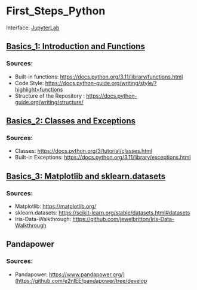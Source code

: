 # First_Steps_Python

Interface: [JupyterLab](https://jupyter.org/)

## [Basics_1: Introduction and Functions](https://github.com/asofcs/First_Steps_Python/tree/Basics_1)
### Sources:
- Built-in functions: https://docs.python.org/3.11/library/functions.html
- Code Style: https://docs.python-guide.org/writing/style/?highlight=functions
- Structure of the Repository : https://docs.python-guide.org/writing/structure/


## [Basics_2: Classes and Exceptions](https://github.com/asofcs/First_Steps_Python/tree/Basics_2)
### Sources:
- Classes: https://docs.python.org/3/tutorial/classes.html
- Built-in Exceptions: https://docs.python.org/3.11/library/exceptions.html


## [Basics_3: Matplotlib and sklearn.datasets](https://github.com/asofcs/First_Steps_Python/tree/Basics_3)
### Sources:
- Matplotlib: https://matplotlib.org/
- sklearn.datasets: https://scikit-learn.org/stable/datasets.html#datasets
- Iris-Data-Walkthrough: https://github.com/jewelbritton/Iris-Data-Walkthrough

## Pandapower
### Sources:
- Pandapower: https://www.pandapower.org/](https://github.com/e2nIEE/pandapower/tree/develop
